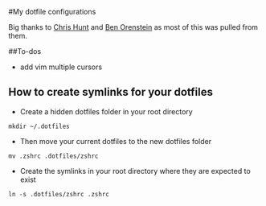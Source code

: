 #My dotfile configurations

Big thanks to [Chris Hunt](https://github.com/chrishunt) and [Ben Orenstein](https://github.com/r00k) as most of this was pulled from them.

##To-dos
- add vim multiple cursors

## How to create symlinks for your dotfiles
- Create a hidden dotfiles folder in your root directory

`mkdir ~/.dotfiles`

- Then move your current dotfiles to the new dotfiles folder

`mv .zshrc .dotfiles/zshrc`

- Create the symlinks in your root directory where they are expected to exist

`ln -s .dotfiles/zshrc .zshrc`
